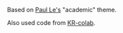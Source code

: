 Based on [Paul Le's](https://github.com/lenpaul) "academic" theme.

Also used code from [KR-colab](https://github.com/kr-colab/kr-colab.github.io).



